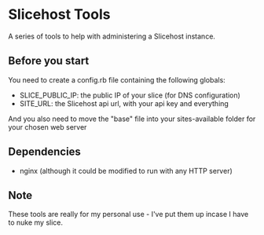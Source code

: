 Slicehost Tools
===============

A series of tools to help with administering a Slicehost instance.

Before you start
----------------

You need to create a config.rb file containing the following globals:

- SLICE_PUBLIC_IP: the public IP of your slice (for DNS configuration)
- SITE_URL: the Slicehost api url, with your api key and everything

And you also need to move the "base" file into your sites-available folder for your chosen web server

Dependencies
------------

- nginx (although it could be modified to run with any HTTP server)

Note
----

These tools are really for my personal use - I've put them up incase I have to nuke my slice.
